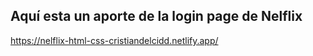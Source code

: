 ## Aquí esta un aporte de la login page de Nelflix

https://nelflix-html-css-cristiandelcidd.netlify.app/
